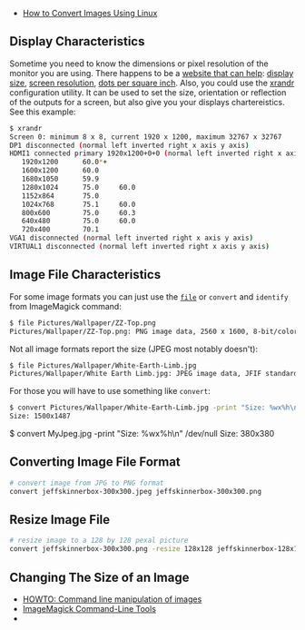 
* [How to Convert Images Using Linux](https://www.lifewire.com/convert-linux-command-unix-command-4097060)

## Display Characteristics
Sometime you need to know the dimensions or pixel resolution
of the monitor you are using.
There happens to be a [website that can help][04]:
[display size][01],
[screen resolution][02],
[dots per square inch][03].
Also, you could use the [xrandr][05] configuration utility.
It can be used to set the size, orientation or reflection of the outputs for a screen,
but also give you your displays chartereistics.
See this example:

```bash
$ xrandr
Screen 0: minimum 8 x 8, current 1920 x 1200, maximum 32767 x 32767
DP1 disconnected (normal left inverted right x axis y axis)
HDMI1 connected primary 1920x1200+0+0 (normal left inverted right x axis y axis) 519mm x 324mm
   1920x1200      60.0*+
   1600x1200      60.0
   1680x1050      59.9
   1280x1024      75.0     60.0
   1152x864       75.0
   1024x768       75.1     60.0
   800x600        75.0     60.3
   640x480        75.0     60.0
   720x400        70.1
VGA1 disconnected (normal left inverted right x axis y axis)
VIRTUAL1 disconnected (normal left inverted right x axis y axis)
```

## Image File Characteristics
For some image formats you can just use the [`file`][06]
or `convert` and `identify` from ImageMagick command:

```bash
$ file Pictures/Wallpaper/ZZ-Top.png
Pictures/Wallpaper/ZZ-Top.png: PNG image data, 2560 x 1600, 8-bit/color RGB, non-interlaced
```

Not all image formats report the size (JPEG most notably doesn't):

```bash
$ file Pictures/Wallpaper/White-Earth-Limb.jpg
Pictures/Wallpaper/White Earth Limb.jpg: JPEG image data, JFIF standard 1.02
```

For those you will have to use something like `convert`:

```bash
$ convert Pictures/Wallpaper/White-Earth-Limb.jpg -print "Size: %wx%h\n" /dev/null
Size: 1500x1487
```
$ convert MyJpeg.jpg -print "Size: %wx%h\n" /dev/null
Size: 380x380

## Converting Image File Format
```bash
# convert image from JPG to PNG format
convert jeffskinnerbox-300x300.jpeg jeffskinnerbox-300x300.png
```

## Resize Image File
```bash
# resize image to a 128 by 128 pexal picture
convert jeffskinnerbox-300x300.png -resize 128x128 jeffskinnerbox-128x128.png
```

## Changing The Size of an Image

* [HOWTO: Command line manipulation of images](http://discourse.criticalengineering.org/t/howto-command-line-manipulation-of-images/47)
* [ImageMagick Command-Line Tools](http://www.imagemagick.org/script/command-line-tools.php)
* []()



[01]:http://www.infobyip.com/detectdisplaysize.php
[02]:http://www.infobyip.com/detectscreenresolution.php
[03]:http://www.infobyip.com/detectmonitordpi.php
[04]:http://www.infobyip.com/
[05]:http://pkg-xorg.alioth.debian.org/howto/use-xrandr.html
[06]:http://www.computerhope.com/unix/ufile.htm
[07]:
[08]:
[09]:
[10]:
